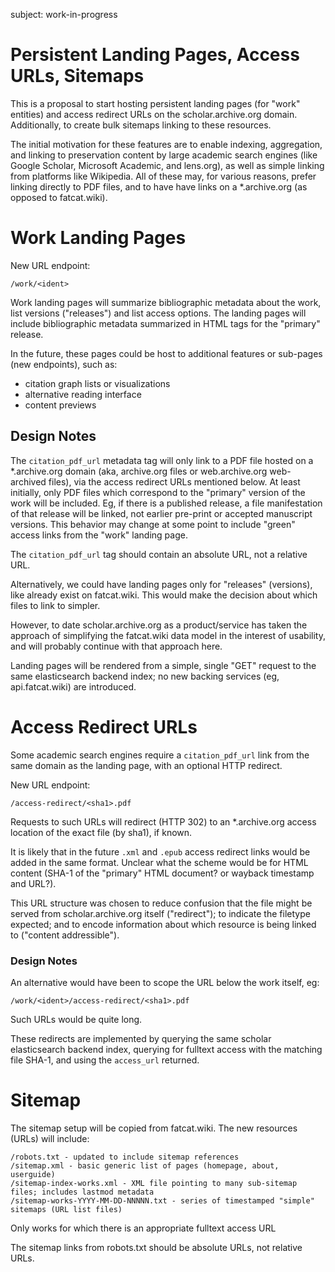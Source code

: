 
subject: work-in-progress

Persistent Landing Pages, Access URLs, Sitemaps
===============================================

This is a proposal to start hosting persistent landing pages (for "work"
entities) and access redirect URLs on the scholar.archive.org domain.
Additionally, to create bulk sitemaps linking to these resources.

The initial motivation for these features are to enable indexing, aggregation,
and linking to preservation content by large academic search engines (like
Google Scholar, Microsoft Academic, and lens.org), as well as simple linking
from platforms like Wikipedia. All of these may, for various reasons, prefer
linking directly to PDF files, and to have have links on a *.archive.org (as
opposed to fatcat.wiki).


# Work Landing Pages

New URL endpoint:

    /work/<ident>

Work landing pages will summarize bibliographic metadata about the work, list
versions ("releases") and list access options. The landing pages will include
bibliographic metadata summarized in HTML tags for the "primary" release.


In the future, these pages could be host to additional features or sub-pages
(new endpoints), such as:

- citation graph lists or visualizations
- alternative reading interface
- content previews


## Design Notes

The `citation_pdf_url` metadata tag will only link to a PDF file hosted on a
*.archive.org domain (aka, archive.org files or web.archive.org web-archived
files), via the access redirect URLs mentioned below. At least initially, only
PDF files which correspond to the "primary" version of the work will be
included. Eg, if there is a published release, a file manifestation of that
release will be linked, not earlier pre-print or accepted manuscript versions.
This behavior may change at some point to include "green" access links from the
"work" landing page.

The `citation_pdf_url` tag should contain an absolute URL, not a relative URL.

Alternatively, we could have landing pages only for "releases" (versions), like
already exist on fatcat.wiki. This would make the decision about which files to
link to simpler.

However, to date scholar.archive.org as a product/service has taken the
approach of simplifying the fatcat.wiki data model in the interest of
usability, and will probably continue with that approach here.

Landing pages will be rendered from a simple, single "GET" request to the same
elasticsearch backend index; no new backing services (eg, api.fatcat.wiki) are
introduced.

# Access Redirect URLs

Some academic search engines require a `citation_pdf_url` link from the same
domain as the landing page, with an optional HTTP redirect.

New URL endpoint:

    /access-redirect/<sha1>.pdf

Requests to such URLs will redirect (HTTP 302) to an *.archive.org access
location of the exact file (by sha1), if known.

It is likely that in the future `.xml` and `.epub` access redirect links would
be added in the same format. Unclear what the scheme would be for HTML content
(SHA-1 of the "primary" HTML document? or wayback timestamp and URL?).

This URL structure was chosen to reduce confusion that the file might be served
from scholar.archive.org itself ("redirect"); to indicate the filetype
expected; and to encode information about which resource is being linked to
("content addressible").


### Design Notes

An alternative would have been to scope the URL below the work itself, eg:

    /work/<ident>/access-redirect/<sha1>.pdf

Such URLs would be quite long.

These redirects are implemented by querying the same scholar elasticsearch
backend index, querying for fulltext access with the matching file SHA-1, and
using the `access_url` returned.


# Sitemap

The sitemap setup will be copied from fatcat.wiki. The new resources (URLs)
will include:

    /robots.txt - updated to include sitemap references
    /sitemap.xml - basic generic list of pages (homepage, about, userguide)
    /sitemap-index-works.xml - XML file pointing to many sub-sitemap files; includes lastmod metadata
    /sitemap-works-YYYY-MM-DD-NNNNN.txt - series of timestamped "simple" sitemaps (URL list files)

Only works for which there is an appropriate fulltext access URL 

The sitemap links from robots.txt should be absolute URLs, not relative URLs.
